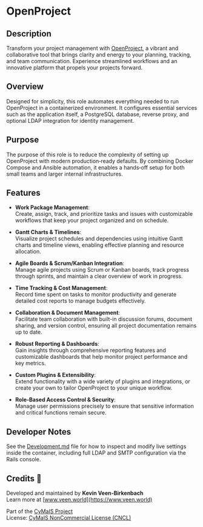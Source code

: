 # OpenProject

## Description

Transform your project management with [OpenProject](https://www.openproject.org/), a vibrant and collaborative tool that brings clarity and energy to your planning, tracking, and team communication. Experience streamlined workflows and an innovative platform that propels your projects forward.

## Overview

Designed for simplicity, this role automates everything needed to run OpenProject in a containerized environment. It configures essential services such as the application itself, a PostgreSQL database, reverse proxy, and optional LDAP integration for identity management.

## Purpose

The purpose of this role is to reduce the complexity of setting up OpenProject with modern production‐ready defaults. By combining Docker Compose and Ansible automation, it enables a hands‐off setup for both small teams and larger internal infrastructures.

## Features

- **Work Package Management**:  
  Create, assign, track, and prioritize tasks and issues with customizable workflows that keep your project organized and on schedule.

- **Gantt Charts & Timelines**:  
  Visualize project schedules and dependencies using intuitive Gantt charts and timeline views, enabling effective planning and resource allocation.

- **Agile Boards & Scrum/Kanban Integration**:  
  Manage agile projects using Scrum or Kanban boards, track progress through sprints, and maintain a clear overview of work in progress.

- **Time Tracking & Cost Management**:  
  Record time spent on tasks to monitor productivity and generate detailed cost reports to manage budgets effectively.

- **Collaboration & Document Management**:  
  Facilitate team collaboration with built-in discussion forums, document sharing, and version control, ensuring all project documentation remains up to date.

- **Robust Reporting & Dashboards**:  
  Gain insights through comprehensive reporting features and customizable dashboards that help monitor project performance and key metrics.

- **Custom Plugins & Extensibility**:  
  Extend functionality with a wide variety of plugins and integrations, or create your own to tailor OpenProject to your unique workflow.

- **Role-Based Access Control & Security**:  
  Manage user permissions precisely to ensure that sensitive information and critical functions remain secure.


## Developer Notes

See the [Development.md](./Development.md) file for how to inspect and modify live settings inside the container, including full LDAP and SMTP configuration via the Rails console.

## Credits 📝

Developed and maintained by **Kevin Veen-Birkenbach**  
Learn more at [www.veen.world](https://www.veen.world)

Part of the [CyMaIS Project](https://github.com/kevinveenbirkenbach/cymais)  
License: [CyMaIS NonCommercial License (CNCL)](https://s.veen.world/cncl)
